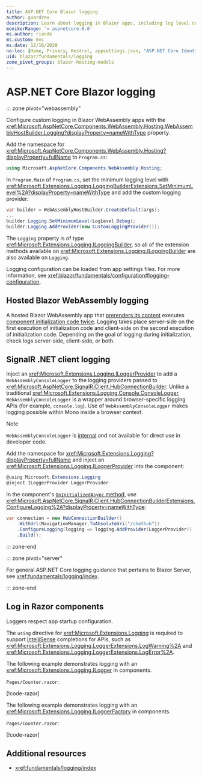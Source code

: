 ```yaml
---
title: ASP.NET Core Blazor logging
author: guardrex
description: Learn about logging in Blazor apps, including log level configuration and how to write log messages from Razor components.
monikerRange: '= aspnetcore-6.0'
ms.author: riande
ms.custom: mvc
ms.date: 12/16/2020
no-loc: [Home, Privacy, Kestrel, appsettings.json, "ASP.NET Core Identity", cookie, Cookie, Blazor, "Blazor Server", "Blazor WebAssembly", "Identity", "Let's Encrypt", Razor, SignalR]
uid: blazor/fundamentals/logging
zone_pivot_groups: blazor-hosting-models
---
```

# ASP.NET Core Blazor logging

::: zone pivot="webassembly"

Configure custom logging in Blazor WebAssembly apps with the <xref:Microsoft.AspNetCore.Components.WebAssembly.Hosting.WebAssemblyHostBuilder.Logging?displayProperty=nameWithType> property.

Add the namespace for <xref:Microsoft.AspNetCore.Components.WebAssembly.Hosting?displayProperty=fullName> to `Program.cs`:

```csharp
using Microsoft.AspNetCore.Components.WebAssembly.Hosting;
```

In `Program.Main` of `Program.cs`, set the minimum logging level with <xref:Microsoft.Extensions.Logging.LoggingBuilderExtensions.SetMinimumLevel%2A?displayProperty=nameWithType> and add the custom logging provider:

```csharp
var builder = WebAssemblyHostBuilder.CreateDefault(args);
...
builder.Logging.SetMinimumLevel(LogLevel.Debug);
builder.Logging.AddProvider(new CustomLoggingProvider());
```

The `Logging` property is of type <xref:Microsoft.Extensions.Logging.ILoggingBuilder>, so all of the extension methods available on <xref:Microsoft.Extensions.Logging.ILoggingBuilder> are also available on `Logging`.

Logging configuration can be loaded from app settings files. For more information, see <xref:blazor/fundamentals/configuration#logging-configuration>.

## Hosted Blazor WebAssembly logging

A hosted Blazor WebAssembly app that [prerenders its content](xref:blazor/components/prerendering-and-integration) executes [component initialization code twice](xref:blazor/components/lifecycle#component-initialization-oninitializedasync). Logging takes place server-side on the first execution of initialization code and client-side on the second execution of initialization code. Depending on the goal of logging during initialization, check logs server-side, client-side, or both.

## SignalR .NET client logging

Inject an <xref:Microsoft.Extensions.Logging.ILoggerProvider> to add a `WebAssemblyConsoleLogger` to the logging providers passed to <xref:Microsoft.AspNetCore.SignalR.Client.HubConnectionBuilder>. Unlike a traditional <xref:Microsoft.Extensions.Logging.Console.ConsoleLogger>, `WebAssemblyConsoleLogger` is a wrapper around browser-specific logging APIs (for example, `console.log`). Use of `WebAssemblyConsoleLogger` makes logging possible within Mono inside a browser context.

> [!NOTE]
> `WebAssemblyConsoleLogger` is [internal](/dotnet/csharp/language-reference/keywords/internal) and not available for direct use in developer code.

Add the namespace for <xref:Microsoft.Extensions.Logging?displayProperty=fullName> and inject an <xref:Microsoft.Extensions.Logging.ILoggerProvider> into the component:

```csharp
@using Microsoft.Extensions.Logging
@inject ILoggerProvider LoggerProvider
```

In the component's [`OnInitializedAsync` method](xref:blazor/components/lifecycle#component-initialization-oninitializedasync), use <xref:Microsoft.AspNetCore.SignalR.Client.HubConnectionBuilderExtensions.ConfigureLogging%2A?displayProperty=nameWithType>:

```csharp
var connection = new HubConnectionBuilder()
    .WithUrl(NavigationManager.ToAbsoluteUri("/chathub"))
    .ConfigureLogging(logging => logging.AddProvider(LoggerProvider))
    .Build();
```

::: zone-end

::: zone pivot="server"

For general ASP.NET Core logging guidance that pertains to Blazor Server, see <xref:fundamentals/logging/index>.

::: zone-end

## Log in Razor components

Loggers respect app startup configuration.

The `using` directive for <xref:Microsoft.Extensions.Logging> is required to support [IntelliSense](/visualstudio/ide/using-intellisense) completions for APIs, such as <xref:Microsoft.Extensions.Logging.LoggerExtensions.LogWarning%2A> and <xref:Microsoft.Extensions.Logging.LoggerExtensions.LogError%2A>.

The following example demonstrates logging with an <xref:Microsoft.Extensions.Logging.ILogger> in components.

`Pages/Counter.razor`:

[!code-razor[](~/6.0/blazor/samples/BlazorSample_WebAssembly/Pages/logging/Counter1.razor?highlight=3,16)]

The following example demonstrates logging with an <xref:Microsoft.Extensions.Logging.ILoggerFactory> in components.

`Pages/Counter.razor`:

[!code-razor[](~/6.0/blazor/samples/BlazorSample_WebAssembly/Pages/logging/Counter2.razor?highlight=3,16-17)]

## Additional resources

* <xref:fundamentals/logging/index>
